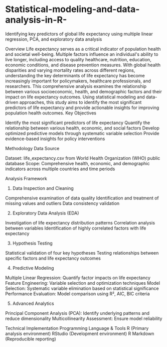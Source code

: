 # Statistical-modeling-and-data-analysis-in-R-
Identifying key predictors of global life expectancy using multiple linear regression, PCA, and exploratory data analysis

Overview
Life expectancy serves as a critical indicator of population health and societal well-being. Multiple factors influence an individual's ability to live longer, including access to quality healthcare, nutrition, education, economic conditions, and disease prevention measures.
With global health disparities and varying mortality rates across different regions, understanding the key determinants of life expectancy has become increasingly important for policymakers, healthcare professionals, and researchers.
This comprehensive analysis examines the relationship between various socioeconomic, health, and demographic factors and their impact on life expectancy outcomes. Using statistical modeling and data-driven approaches, this study aims to identify the most significant predictors of life expectancy and provide actionable insights for improving population health outcomes.
Key Objectives

Identify the most significant predictors of life expectancy
Quantify the relationship between various health, economic, and social factors
Develop optimized predictive models through systematic variable selection
Provide evidence-based insights for policy interventions

Methodology
Data Source

Dataset: life_expectancy.csv from World Health Organization (WHO) public database
Scope: Comprehensive health, economic, and demographic indicators across multiple countries and time periods

Analysis Framework
1. Data Inspection and Cleaning

Comprehensive examination of data quality
Identification and treatment of missing values and outliers
Data consistency validation

2. Exploratory Data Analysis (EDA)

Investigation of life expectancy distribution patterns
Correlation analysis between variables
Identification of highly correlated factors with life expectancy

3. Hypothesis Testing

Statistical validation of four key hypotheses
Testing relationships between specific factors and life expectancy outcomes

4. Predictive Modeling

Multiple Linear Regression: Quantify factor impacts on life expectancy
Feature Engineering: Variable selection and optimization techniques
Model Selection: Systematic variable elimination based on statistical significance
Performance Evaluation: Model comparison using R², AIC, BIC criteria

5. Advanced Analytics

Principal Component Analysis (PCA): Identify underlying patterns and reduce dimensionality
Multicollinearity Assessment: Ensure model reliability

Technical Implementation
Programming Language & Tools
R (Primary analysis environment)
RStudio (Development environment)
R Markdown (Reproducible reporting)
